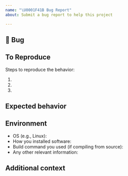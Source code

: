 ```yaml
---
name: "\U0001F41B Bug Report"
about: Submit a bug report to help this project

---
```


## 🐛 Bug

<!-- A clear and concise description of what the bug is. -->

## To Reproduce

Steps to reproduce the behavior:

1.
2.
3.

<!-- If you have a code sample, error messages, stack traces, please provide it here as well -->

## Expected behavior

<!-- A clear and concise description of what you expected to happen. -->

## Environment

* OS (e.g., Linux):
* How you installed software: 
* Build command you used (if compiling from source):
* Any other relevant information:

## Additional context

<!-- Add any other context about the problem here. -->

